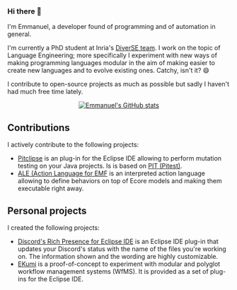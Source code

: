### Hi there 👋

I'm Emmanuel, a developer found of programming and of automation in general. 

I'm currently a PhD student at Inria's [DiverSE team](https://www.diverse-team.fr). I work on the topic of Language Engineering; more specifically I experiment with new ways of making programming languages modular in the aim of making easier to create new languages and to evolve existing ones. Catchy, isn't it? :smile:

I contribute to open-source projects as much as possible but sadly I haven't had much free time lately.

<div align="center">
  
  [![Emmanuel's GitHub stats](https://github-readme-stats.vercel.app/api?username=echebbi&count_private=true&show_icons=true&hide_title=true)](https://github.com/echebbi)
  
</div>

## Contributions

I actively contribute to the following projects:

 - [Pitclipse](https://github.com/pitest/pitclipse) is an plug-in for the Eclipse IDE allowing to perform mutation testing on your Java projects. Is is based on [PIT (Pitest)](http://pitest.org). 
 - [ALE (Action Language for EMF](https://github.com/gemoc/ale-lang) is an interpreted action language allowing to define behaviors on top of Ecore models and making them executable right away.

## Personal projects

I created the following projects:

 - [Discord's Rich Presence for Eclipse IDE](https://github.com/echebbi/eclipse-discord-integration) is an Eclipse IDE plug-in that updates your Discord's status with the name of the files you're working on. The information shown and the wording are highly customizable.
 - [EKumi](https://github.com/echebbi/ekumi) is a proof-of-concept to experiment with modular and polyglot workflow management systems (WfMS). It is provided as a set of plug-ins for the Eclipse IDE.



